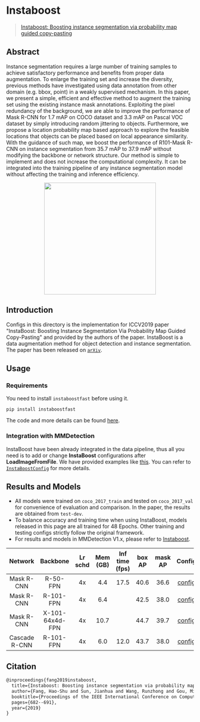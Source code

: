 # Instaboost

> [Instaboost: Boosting instance segmentation via probability map guided copy-pasting](https://arxiv.org/abs/1908.07801)

<!-- [ALGORITHM] -->

## Abstract

Instance segmentation requires a large number of training samples to achieve satisfactory performance and benefits from proper data augmentation. To enlarge the training set and increase the diversity, previous methods have investigated using data annotation from other domain (e.g. bbox, point) in a weakly supervised mechanism. In this paper, we present a simple, efficient and effective method to augment the training set using the existing instance mask annotations. Exploiting the pixel redundancy of the background, we are able to improve the performance of Mask R-CNN for 1.7 mAP on COCO dataset and 3.3 mAP on Pascal VOC dataset by simply introducing random jittering to objects. Furthermore, we propose a location probability map based approach to explore the feasible locations that objects can be placed based on local appearance similarity. With the guidance of such map, we boost the performance of R101-Mask R-CNN on instance segmentation from 35.7 mAP to 37.9 mAP without modifying the backbone or network structure. Our method is simple to implement and does not increase the computational complexity. It can be integrated into the training pipeline of any instance segmentation model without affecting the training and inference efficiency.

<div align=center>
<img src="https://user-images.githubusercontent.com/40661020/143894053-ecfe8406-1a05-461b-953c-efeef22d7a60.png" height="300"/>
</div>

## Introduction

Configs in this directory is the implementation for ICCV2019 paper "InstaBoost: Boosting Instance Segmentation Via Probability Map Guided Copy-Pasting" and provided by the authors of the paper. InstaBoost is a data augmentation method for object detection and instance segmentation. The paper has been released on [`arXiv`](https://arxiv.org/abs/1908.07801).

## Usage

### Requirements

You need to install `instaboostfast` before using it.

```shell
pip install instaboostfast
```

The code and more details can be found [here](https://github.com/GothicAi/Instaboost).

### Integration with MMDetection

InstaBoost have been already integrated in the data pipeline, thus all you need is to add or change **InstaBoost** configurations after **LoadImageFromFile**. We have provided examples like [this](mask_rcnn_r50_fpn_instaboost_4x#L121). You can refer to [`InstaBoostConfig`](https://github.com/GothicAi/InstaBoost-pypi#instaboostconfig) for more details.

## Results and Models

- All models were trained on `coco_2017_train` and tested on `coco_2017_val` for convenience of evaluation and comparison. In the paper, the results are obtained from `test-dev`.
- To balance accuracy and training time when using InstaBoost, models released in this page are all trained for 48 Epochs. Other training and testing configs strictly follow the original framework.
- For results and models in MMDetection V1.x, please refer to [Instaboost](https://github.com/GothicAi/Instaboost).

|    Network    |    Backbone     | Lr schd | Mem (GB) | Inf time (fps) | box AP | mask AP |                           Config                            |                                                                                                                                                                                    Download                                                                                                                                                                                    |
| :-----------: | :-------------: | :-----: | :------: | :------------: | :----: | :-----: | :---------------------------------------------------------: | :----------------------------------------------------------------------------------------------------------------------------------------------------------------------------------------------------------------------------------------------------------------------------------------------------------------------------------------------------------------------------: |
|  Mask R-CNN   |    R-50-FPN     |   4x    |   4.4    |      17.5      |  40.6  |  36.6   |     [config](mask-rcnn_r50_fpn_instaboost-4x_coco.py)     |                  [model](https://download.openmmlab.com/mmdetection/v2.0/instaboost/mask_rcnn_r50_fpn_instaboost_4x_coco/mask_rcnn_r50_fpn_instaboost_4x_coco_20200307-d025f83a.pth) \| [log](https://download.openmmlab.com/mmdetection/v2.0/instaboost/mask_rcnn_r50_fpn_instaboost_4x_coco/mask_rcnn_r50_fpn_instaboost_4x_coco_20200307_223635.log.json)                   |
|  Mask R-CNN   |    R-101-FPN    |   4x    |   6.4    |                |  42.5  |  38.0   |    [config](mask-rcnn_r101_fpn_instaboost-4x_coco.py)     |             [model](https://download.openmmlab.com/mmdetection/v2.0/instaboost/mask_rcnn_r101_fpn_instaboost_4x_coco/mask_rcnn_r101_fpn_instaboost_4x_coco_20200703_235738-f23f3a5f.pth) \| [log](https://download.openmmlab.com/mmdetection/v2.0/instaboost/mask_rcnn_r101_fpn_instaboost_4x_coco/mask_rcnn_r101_fpn_instaboost_4x_coco_20200703_235738.log.json)             |
|  Mask R-CNN   | X-101-64x4d-FPN |   4x    |   10.7   |                |  44.7  |  39.7   | [config](mask-rcnn_x101-64x4d_fpn_instaboost-4x_coco.py)  | [model](https://download.openmmlab.com/mmdetection/v2.0/instaboost/mask_rcnn_x101_64x4d_fpn_instaboost_4x_coco/mask_rcnn_x101_64x4d_fpn_instaboost_4x_coco_20200515_080947-8ed58c1b.pth) \| [log](https://download.openmmlab.com/mmdetection/v2.0/instaboost/mask_rcnn_x101_64x4d_fpn_instaboost_4x_coco/mask_rcnn_x101_64x4d_fpn_instaboost_4x_coco_20200515_080947.log.json) |
| Cascade R-CNN |    R-101-FPN    |   4x    |   6.0    |      12.0      |  43.7  |  38.0   | [config](cascade-mask-rcnn_r50_fpn_instaboost-4x_coco.py) |  [model](https://download.openmmlab.com/mmdetection/v2.0/instaboost/cascade_mask_rcnn_r50_fpn_instaboost_4x_coco/cascade_mask_rcnn_r50_fpn_instaboost_4x_coco_20200307-c19d98d9.pth) \| [log](https://download.openmmlab.com/mmdetection/v2.0/instaboost/cascade_mask_rcnn_r50_fpn_instaboost_4x_coco/cascade_mask_rcnn_r50_fpn_instaboost_4x_coco_20200307_223646.log.json)   |

## Citation

```latex
@inproceedings{fang2019instaboost,
  title={Instaboost: Boosting instance segmentation via probability map guided copy-pasting},
  author={Fang, Hao-Shu and Sun, Jianhua and Wang, Runzhong and Gou, Minghao and Li, Yong-Lu and Lu, Cewu},
  booktitle={Proceedings of the IEEE International Conference on Computer Vision},
  pages={682--691},
  year={2019}
}
```
